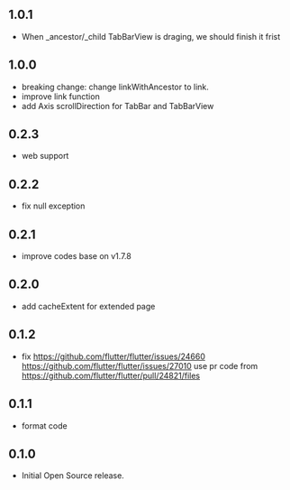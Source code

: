 ## 1.0.1

*  When _ancestor/_child TabBarView is draging, we should finish it frist
  
## 1.0.0

* breaking change:
  change linkWithAncestor to link.
* improve link function
* add Axis scrollDirection for TabBar and TabBarView  
  
## 0.2.3

*  web support

## 0.2.2

*  fix null exception
  
## 0.2.1

*  improve codes base on v1.7.8

## 0.2.0

*  add cacheExtent for extended page

## 0.1.2
*   fix https://github.com/flutter/flutter/issues/24660
        https://github.com/flutter/flutter/issues/27010
     use pr code from https://github.com/flutter/flutter/pull/24821/files
  
## 0.1.1

* format code

## 0.1.0

* Initial Open Source release.
